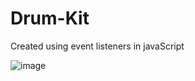 # Drum-Kit

Created using event listeners in javaScript

![image](https://github.com/piyushs-2004/Drum-Kit/assets/96586133/938e8db1-5695-4dc2-a3ad-1f6932f9b328)
